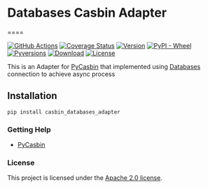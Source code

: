 # Databases Casbin Adapter
====

[![GitHub Actions](https://github.com/pycasbin/casbin-databases-adapter/workflows/build/badge.svg?branch=master)](https://github.com/pycasbin/casbin-databases-adapter/actions)
[![Coverage Status](https://coveralls.io/repos/github/pycasbin/casbin-databases-adapter/badge.svg?branch=master)](https://coveralls.io/github/pycasbin/casbin-databases-adapter?branch=master)
[![Version](https://img.shields.io/pypi/v/casbin_databases_adapter.svg)](https://pypi.org/project/casbin_databases_adapter/)
[![PyPI - Wheel](https://img.shields.io/pypi/wheel/casbin_databases_adapter.svg)](https://pypi.org/project/casbin_databases_adapter/)
[![Pyversions](https://img.shields.io/pypi/pyversions/casbin_databases_adapter.svg)](https://pypi.org/project/casbin_databases_adapter/)
[![Download](https://img.shields.io/pypi/dm/casbin_databases_adapter.svg)](https://pypi.org/project/casbin_databases_adapter/)
[![License](https://img.shields.io/pypi/l/casbin_databases_adapter.svg)](https://pypi.org/project/casbin_databases_adapter/)

This is an Adapter for [PyCasbin](https://github.com/casbin/pycasbin) that implemented using [Databases](https://www.encode.io/databases) connection to achieve async process

## Installation

```
pip install casbin_databases_adapter
```

### Getting Help

- [PyCasbin](https://github.com/casbin/pycasbin)

### License

This project is licensed under the [Apache 2.0 license](LICENSE).